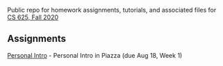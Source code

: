 Public repo for homework assignments, tutorials, and associated files for [CS 625, Fall 2020](https://www.cs.odu.edu/~mweigle/CS625-F20)

## Assignments

[Personal Intro](personal-intro.md) - Personal Intro in Piazza (due Aug 18, Week 1) 
